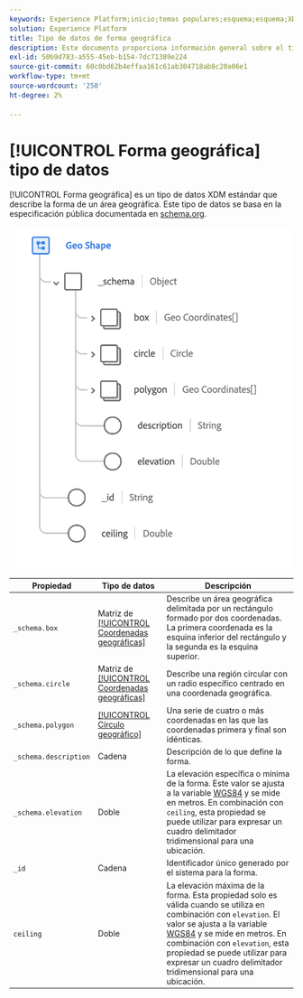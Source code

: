 ```yaml
---
keywords: Experience Platform;inicio;temas populares;esquema;esquema;XDM;campos;esquemas;esquemas;geografía;forma geográfica;tipo de datos;tipo de datos;tipo de datos;tipo de datos;
solution: Experience Platform
title: Tipo de datos de forma geográfica
description: Este documento proporciona información general sobre el tipo de datos XDM de forma geográfica.
exl-id: 50b9d783-a555-45eb-b154-7dc71389e224
source-git-commit: 60c0bd62b4effaa161c61ab304718ab8c20a06e1
workflow-type: tm+mt
source-wordcount: '250'
ht-degree: 2%

---
```


# [!UICONTROL Forma geográfica] tipo de datos

[!UICONTROL Forma geográfica] es un tipo de datos XDM estándar que describe la forma de un área geográfica. Este tipo de datos se basa en la especificación pública documentada en [schema.org](https://schema.org/GeoShape).

<img src="../images/data-types/geo-shape.png" width="500" /><br />

| Propiedad | Tipo de datos | Descripción |
| --- | --- | --- |
| `_schema.box` | Matriz de [[!UICONTROL Coordenadas geográficas]](./geo-coordinates.md) | Describe un área geográfica delimitada por un rectángulo formado por dos coordenadas. La primera coordenada es la esquina inferior del rectángulo y la segunda es la esquina superior. |
| `_schema.circle` | Matriz de [[!UICONTROL Coordenadas geográficas]](./geo-coordinates.md) | Describe una región circular con un radio específico centrado en una coordenada geográfica. |
| `_schema.polygon` | [[!UICONTROL Círculo geográfico]](./geo-circle.md) | Una serie de cuatro o más coordenadas en las que las coordenadas primera y final son idénticas. |
| `_schema.description` | Cadena | Descripción de lo que define la forma. |
| `_schema.elevation` | Doble | La elevación específica o mínima de la forma. Este valor se ajusta a la variable [WGS84](https://gisgeography.com/wgs84-world-geodetic-system/) y se mide en metros. En combinación con `ceiling`, esta propiedad se puede utilizar para expresar un cuadro delimitador tridimensional para una ubicación. |
| `_id` | Cadena | Identificador único generado por el sistema para la forma. |
| `ceiling` | Doble | La elevación máxima de la forma. Esta propiedad solo es válida cuando se utiliza en combinación con `elevation`. El valor se ajusta a la variable [WGS84](https://gisgeography.com/wgs84-world-geodetic-system/) y se mide en metros. En combinación con `elevation`, esta propiedad se puede utilizar para expresar un cuadro delimitador tridimensional para una ubicación. |
